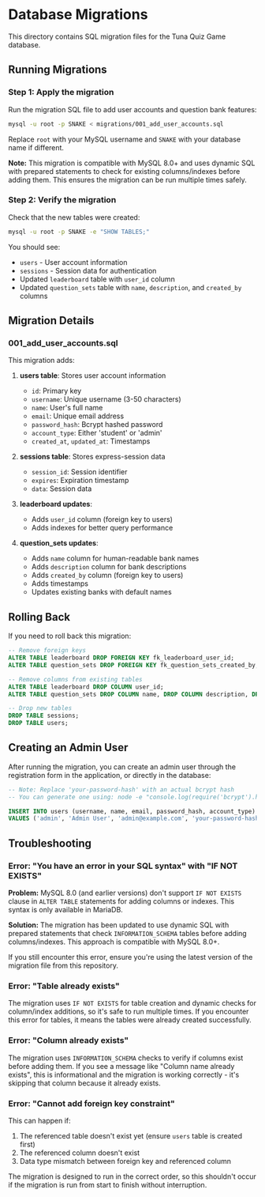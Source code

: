 # Database Migrations

This directory contains SQL migration files for the Tuna Quiz Game database.

## Running Migrations

### Step 1: Apply the migration

Run the migration SQL file to add user accounts and question bank features:

```bash
mysql -u root -p SNAKE < migrations/001_add_user_accounts.sql
```

Replace `root` with your MySQL username and `SNAKE` with your database name if different.

**Note:** This migration is compatible with MySQL 8.0+ and uses dynamic SQL with prepared statements to check for existing columns/indexes before adding them. This ensures the migration can be run multiple times safely.

### Step 2: Verify the migration

Check that the new tables were created:

```bash
mysql -u root -p SNAKE -e "SHOW TABLES;"
```

You should see:
- `users` - User account information
- `sessions` - Session data for authentication
- Updated `leaderboard` table with `user_id` column
- Updated `question_sets` table with `name`, `description`, and `created_by` columns

## Migration Details

### 001_add_user_accounts.sql

This migration adds:

1. **users table**: Stores user account information
   - `id`: Primary key
   - `username`: Unique username (3-50 characters)
   - `name`: User's full name
   - `email`: Unique email address
   - `password_hash`: Bcrypt hashed password
   - `account_type`: Either 'student' or 'admin'
   - `created_at`, `updated_at`: Timestamps

2. **sessions table**: Stores express-session data
   - `session_id`: Session identifier
   - `expires`: Expiration timestamp
   - `data`: Session data

3. **leaderboard updates**:
   - Adds `user_id` column (foreign key to users)
   - Adds indexes for better query performance

4. **question_sets updates**:
   - Adds `name` column for human-readable bank names
   - Adds `description` column for bank descriptions
   - Adds `created_by` column (foreign key to users)
   - Adds timestamps
   - Updates existing banks with default names

## Rolling Back

If you need to roll back this migration:

```sql
-- Remove foreign keys
ALTER TABLE leaderboard DROP FOREIGN KEY fk_leaderboard_user_id;
ALTER TABLE question_sets DROP FOREIGN KEY fk_question_sets_created_by;

-- Remove columns from existing tables
ALTER TABLE leaderboard DROP COLUMN user_id;
ALTER TABLE question_sets DROP COLUMN name, DROP COLUMN description, DROP COLUMN created_by, DROP COLUMN created_at, DROP COLUMN updated_at;

-- Drop new tables
DROP TABLE sessions;
DROP TABLE users;
```

## Creating an Admin User

After running the migration, you can create an admin user through the registration form in the application, or directly in the database:

```sql
-- Note: Replace 'your-password-hash' with an actual bcrypt hash
-- You can generate one using: node -e "console.log(require('bcrypt').hashSync('your-password', 10))"

INSERT INTO users (username, name, email, password_hash, account_type)
VALUES ('admin', 'Admin User', 'admin@example.com', 'your-password-hash', 'admin');
```

## Troubleshooting

### Error: "You have an error in your SQL syntax" with "IF NOT EXISTS"

**Problem:** MySQL 8.0 (and earlier versions) don't support `IF NOT EXISTS` clause in `ALTER TABLE` statements for adding columns or indexes. This syntax is only available in MariaDB.

**Solution:** The migration has been updated to use dynamic SQL with prepared statements that check `INFORMATION_SCHEMA` tables before adding columns/indexes. This approach is compatible with MySQL 8.0+.

If you still encounter this error, ensure you're using the latest version of the migration file from this repository.

### Error: "Table already exists"

The migration uses `IF NOT EXISTS` for table creation and dynamic checks for column/index additions, so it's safe to run multiple times. If you encounter this error for tables, it means the tables were already created successfully.

### Error: "Column already exists"

The migration uses `INFORMATION_SCHEMA` checks to verify if columns exist before adding them. If you see a message like "Column name already exists", this is informational and the migration is working correctly - it's skipping that column because it already exists.

### Error: "Cannot add foreign key constraint"

This can happen if:
1. The referenced table doesn't exist yet (ensure `users` table is created first)
2. The referenced column doesn't exist
3. Data type mismatch between foreign key and referenced column

The migration is designed to run in the correct order, so this shouldn't occur if the migration is run from start to finish without interruption.
